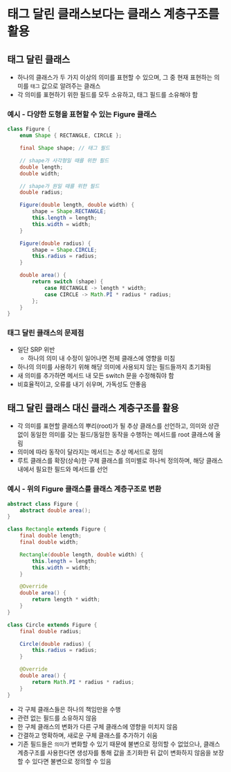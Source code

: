 # 태그 달린 클래스보다는 클래스 계층구조를 활용

## 태그 달린 클래스

- 하나의 클래스가 두 가지 이상의 의미를 표현할 수 있으며, 그 중 현재 표현하는 의미를 `태그` 값으로 알려주는 클래스
- 각 의미를 표현하기 위한 필드를 모두 소유하고, 태그 필드를 소유해야 함

### 예시 - 다양한 도형을 표현할 수 있는 Figure 클래스

```java
class Figure {
    enum Shape { RECTANGLE, CIRCLE };

    final Shape shape; // 태그 필드

    // shape가 사각형일 때를 위한 필드
    double length;
    double width;

    // shape가 원일 때를 위한 필드
    double radius;

    Figure(double length, double width) {
        shape = Shape.RECTANGLE;
        this.length = length;
        this.width = width;
    }

    Figure(double radius) {
        shape = Shape.CIRCLE;
        this.radius = radius;
    }

    double area() {
        return switch (shape) {
            case RECTANGLE -> length * width;
            case CIRCLE -> Math.PI * radius * radius;
        };
    }
}
```

### 태그 달린 클래스의 문제점

- 일단 SRP 위반
    - 하나의 의미 내 수정이 일어나면 전체 클래스에 영향을 미침
- 하나의 의미를 사용하기 위해 해당 의미에 사용되지 않는 필드들까지 초기화됨
- 새 의미를 추가하면 메서드 내 모든 switch 문을 수정해줘야 함
- 비효율적이고, 오류를 내기 쉬우며, 가독성도 안좋음

## 태그 달린 클래스 대신 클래스 계층구조를 활용

- 각 의미를 표현할 클래스의 뿌리(root)가 될 추상 클래스를 선언하고, 의미와 상관 없이 동일한 의미를 갖는 필드/동일한 동작을 수행하는 메서드를 root 클래스에 올림
- 의미에 따라 동작이 달라지는 메서드는 추상 메서드로 정의
- 루트 클래스를 확장(상속)한 구체 클래스를 의미별로 하나씩 정의하며, 해당 클래스 내에서 필요한 필드와 메서드를 선언

### 예시 - 위의 Figure 클래스를 클래스 계층구조로 변환

```java
abstract class Figure {
    abstract double area();
}

class Rectangle extends Figure {
    final double length;
    final double width;

    Rectangle(double length, double width) {
        this.length = length;
        this.width = width;
    }

    @Override
    double area() {
        return length * width;
    }
}

class Circle extends Figure {
    final double radius;

    Circle(double radius) {
        this.radius = radius;
    }

    @Override
    double area() {
        return Math.PI * radius * radius;
    }
}
```

- 각 구체 클래스들은 하나의 책임만을 수행
- 관련 없는 필드를 소유하지 않음
- 한 구체 클래스의 변화가 다른 구체 클래스에 영향을 미치지 않음
- 간결하고 명확하며, 새로운 구체 클래스를 추가하기 쉬움
- 기존 필드들은 `의미`가 변화할 수 있기 때문에 불변으로 정의할 수 없었으나, 클래스 계층구조를 사용한다면 생성자를 통해 값을 초기화한 뒤 값이 변화하지 않음을 보장할 수 있다면 불변으로 정의할 수 있음
